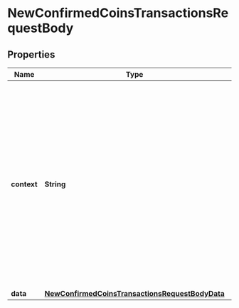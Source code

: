 

# NewConfirmedCoinsTransactionsRequestBody


## Properties

Name | Type | Description | Notes
------------ | ------------- | ------------- | -------------
**context** | **String** | In batch situations the user can use the context to correlate responses with requests. This property is present regardless of whether the response was successful or returned as an error. &#x60;context&#x60; is specified by the user. |  [optional]
**data** | [**NewConfirmedCoinsTransactionsRequestBodyData**](NewConfirmedCoinsTransactionsRequestBodyData.md) |  | 



